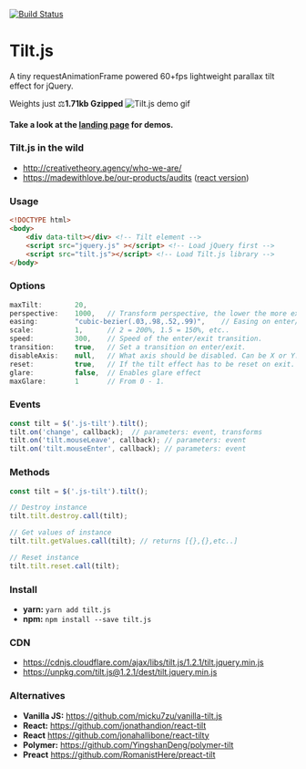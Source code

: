[![Build Status](https://travis-ci.org/gijsroge/tilt.js.svg?branch=master)](https://travis-ci.org/gijsroge/tilt.js)

# Tilt.js
A tiny requestAnimationFrame powered 60+fps lightweight parallax tilt effect for jQuery. 

Weights just ⚖**1.71kb Gzipped**
![Tilt.js demo gif](http://gijsroge.github.io/tilt.js/tilt.js.gif)

#### Take a look at the **[landing page](http://gijsroge.github.io/tilt.js/)** for demos.

### Tilt.js in the wild
* http://creativetheory.agency/who-we-are/
* https://madewithlove.be/our-products/audits ([react version](https://github.com/jonathandion/react-tilt))

### Usage

```html
<!DOCTYPE html>
<body>
    <div data-tilt></div> <!-- Tilt element -->
    <script src="jquery.js" ></script> <!-- Load jQuery first -->
    <script src="tilt.js"></script> <!-- Load Tilt.js library -->
</body>
```

### Options
```js
maxTilt:        20,
perspective:    1000,   // Transform perspective, the lower the more extreme the tilt gets.
easing:         "cubic-bezier(.03,.98,.52,.99)",    // Easing on enter/exit.
scale:          1,      // 2 = 200%, 1.5 = 150%, etc..
speed:          300,    // Speed of the enter/exit transition.
transition:     true,   // Set a transition on enter/exit.
disableAxis:    null,   // What axis should be disabled. Can be X or Y.
reset:          true,   // If the tilt effect has to be reset on exit.
glare:          false,  // Enables glare effect
maxGlare:       1       // From 0 - 1.
```

### Events
```js
const tilt = $('.js-tilt').tilt();
tilt.on('change', callback);  // parameters: event, transforms
tilt.on('tilt.mouseLeave', callback); // parameters: event
tilt.on('tilt.mouseEnter', callback); // parameters: event
```

### Methods
```js
const tilt = $('.js-tilt').tilt();

// Destroy instance
tilt.tilt.destroy.call(tilt);

// Get values of instance
tilt.tilt.getValues.call(tilt); // returns [{},{},etc..]

// Reset instance
tilt.tilt.reset.call(tilt);
```

### Install
- **yarn:** `yarn add tilt.js`
- **npm:** `npm install --save tilt.js`

### CDN
- https://cdnjs.cloudflare.com/ajax/libs/tilt.js/1.2.1/tilt.jquery.min.js
- https://unpkg.com/tilt.js@1.2.1/dest/tilt.jquery.min.js

### Alternatives
- **Vanilla JS:** https://github.com/micku7zu/vanilla-tilt.js
- **React:** https://github.com/jonathandion/react-tilt
- **React** https://github.com/jonahallibone/react-tilty
- **Polymer:** https://github.com/YingshanDeng/polymer-tilt
- **Preact** https://github.com/RomanistHere/preact-tilt
